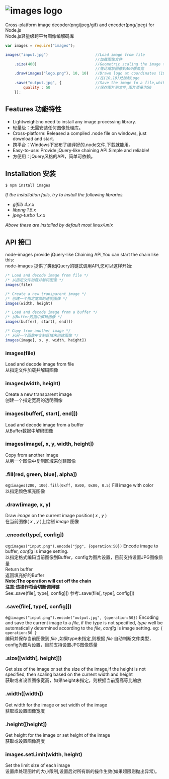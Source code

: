 ![images logo](https://raw.github.com/zhangyuanwei/node-images/master/demo/logo.png)
===========

Cross-platform image decoder(png/jpeg/gif) and encoder(png/jpeg) for Node.js  
Node.js轻量级跨平台图像编解码库

``` javascript
var images = require("images");

images("input.jpg")                     //Load image from file 
                                        //加载图像文件
    .size(400)                          //Geometric scaling the image to 400 pixels width
                                        //等比缩放图像到400像素宽
    .draw(images("logo.png"), 10, 10)   //Drawn logo at coordinates (10,10)
                                        //在(10,10)处绘制Logo
    .save("output.jpg", {               //Save the image to a file,whih quality 50
        quality : 50                    //保存图片到文件,图片质量为50
	});
```
## Features 功能特性

* Lightweight:no need to install any image processing library.
* 轻量级：无需安装任何图像处理库。
* Cross-platform: Released a compiled .node file on windows, just download and start.
* 跨平台：Windows下发布了编译好的.node文件,下载就能用。
* Easy-to-use: Provide jQuery-like chaining API.Simple and reliable!
* 方便用：jQuery风格的API，简单可依赖。

## Installation 安装
	$ npm install images

*If the installation fails, try to install the following libraries.*

+ *giflib 4.x.x*
+ *libpng 1.5.x*
+ *jpeg-turbo 1.x.x*

*Above these are installed by default most linux/unix*

## API 接口

node-images provide jQuery-like Chaining API,You can start the chain like this:  
node-images 提供了类似jQuery的链式调用API,您可以这样开始:

```javascript
/* Load and decode image from file */
/* 从指定文件加载并解码图像 */
images(file)

/* Create a new transparent image */
/* 创建一个指定宽高的透明图像 */
images(width, height)

/* Load and decode image from a buffer */
/* 从Buffer数据中解码图像 */
images(buffer[, start[, end]])

/* Copy from another image */
/* 从另一个图像中复制区域来创建图像 */
images(image[, x, y, width, height])
```

### images(file)
Load and decode image from file  
从指定文件加载并解码图像

### images(width, height)
Create a new transparent image  
创建一个指定宽高的透明图像

### images(buffer[, start[, end]])
Load and decode image from a buffer  
从Buffer数据中解码图像

### images(image[, x, y, width, height])
Copy from another image  
从另一个图像中复制区域来创建图像

### .fill(red, green, blue[, alpha])
eg:`images(200, 100).fill(0xff, 0x00, 0x00, 0.5)`
Fill image with color  
以指定颜色填充图像

### .draw(image, x, y)
Draw *image* on the current image position( *x* , *y* )  
在当前图像( *x* , *y* )上绘制 *image* 图像

### .encode(type[, config])
eg:`images("input.png").encode("jpg", {operation:50})`
Encode image to buffer, *config* is image setting.  
以指定格式编码当前图像到Buffer，config为图片设置，目前支持设置JPG图像质量  
Return buffer  
返回填充好的Buffer  
**Note:The operation will cut off the chain**  
**注意:该操作将会切断调用链**  
See:.save(file[, type[, config]])
参考:.save(file[, type[, config]])

### .save(file[, type[, config]])
eg:`images("input.png").encode("output.jpg", {operation:50})`
Encoding and save the current image to a *file*, if the *type* is not specified, *type* well be automatically determined according to the *file*, *config* is image setting. eg: `{ operation:50 }`  
编码并保存当前图像到 *file* ,如果type未指定,则根据 *file* 自动判断文件类型，config为图片设置，目前支持设置JPG图像质量

### .size([width[, height]])
Get size of the image or set the size of the image,if the height is not specified, then scaling based on the current width and height  
获取或者设置图像宽高，如果height未指定，则根据当前宽高等比缩放

### .width([width])
Get width for the image or set width of the image  
获取或设置图像宽度

### .height([height])
Get height for the image or set height of the image  
获取或设置图像高度

### images.setLimit(width, height)
Set the limit size of each image  
设置库处理图片的大小限制,设置后对所有新的操作生效(如果超限则抛出异常)。
